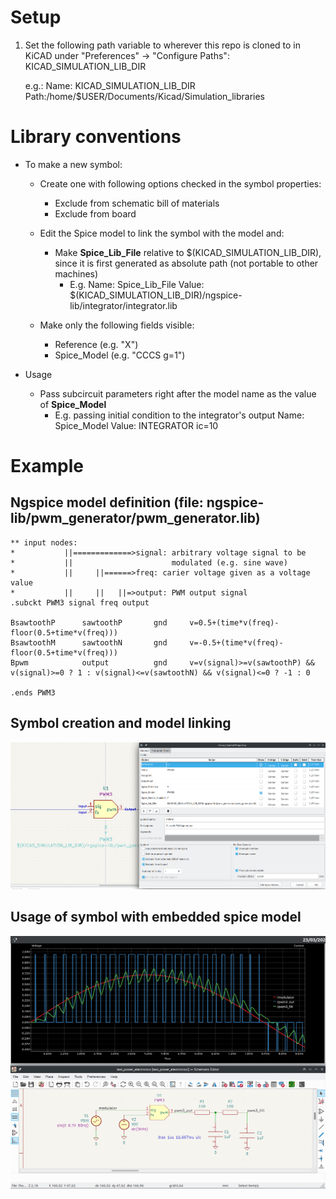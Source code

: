 # Setup
1. Set the following path variable to wherever this repo is cloned to in KiCAD under "Preferences" -> "Configure Paths":
	KICAD_SIMULATION_LIB_DIR

	e.g.:	Name: KICAD_SIMULATION_LIB_DIR
		Path:/home/$USER/Documents/Kicad/Simulation_libraries


# Library conventions
* To make a new symbol:
    * Create one with following options checked in the symbol properties:
        * Exclude from schematic bill of materials
        * Exclude from board
    * Edit the Spice model to link the symbol with the model and:
        * Make **Spice_Lib_File** relative to $(KICAD_SIMULATION_LIB_DIR), since it is first generated as absolute path (not portable to other machines)
            * E.g.  Name: Spice_Lib_File
                    Value: $(KICAD_SIMULATION_LIB_DIR)/ngspice-lib/integrator/integrator.lib

    * Make only the following fields visible:
        * Reference (e.g. "X")
        * Spice_Model (e.g. "CCCS g=1")

* Usage
    * Pass subcircuit parameters right after the model name as the value of **Spice_Model**
        * E.g. passing initial condition to the integrator's output
            Name: Spice_Model
            Value: INTEGRATOR ic=10


# Example

## Ngspice model definition (file: ngspice-lib/pwm_generator/pwm_generator.lib)

```
** input nodes:
*           ||=============>signal: arbitrary voltage signal to be
*           ||                      modulated (e.g. sine wave)
*           ||     ||======>freq: carier voltage given as a voltage value
*           ||     ||   ||=>output: PWM output signal
.subckt PWM3 signal freq output

BsawtoothP      sawtoothP       gnd     v=0.5+(time*v(freq)-floor(0.5+time*v(freq)))
BsawtoothM      sawtoothN       gnd     v=-0.5+(time*v(freq)-floor(0.5+time*v(freq)))
Bpwm            output          gnd     v=v(signal)>=v(sawtoothP) && v(signal)>=0 ? 1 : v(signal)<=v(sawtoothN) && v(signal)<=0 ? -1 : 0

.ends PWM3
```

## Symbol creation and model linking

![image component creation](resources/component_creation.png)

## Usage of symbol with embedded spice model

![image component usage](resources/self_made_pwm_block.png)








